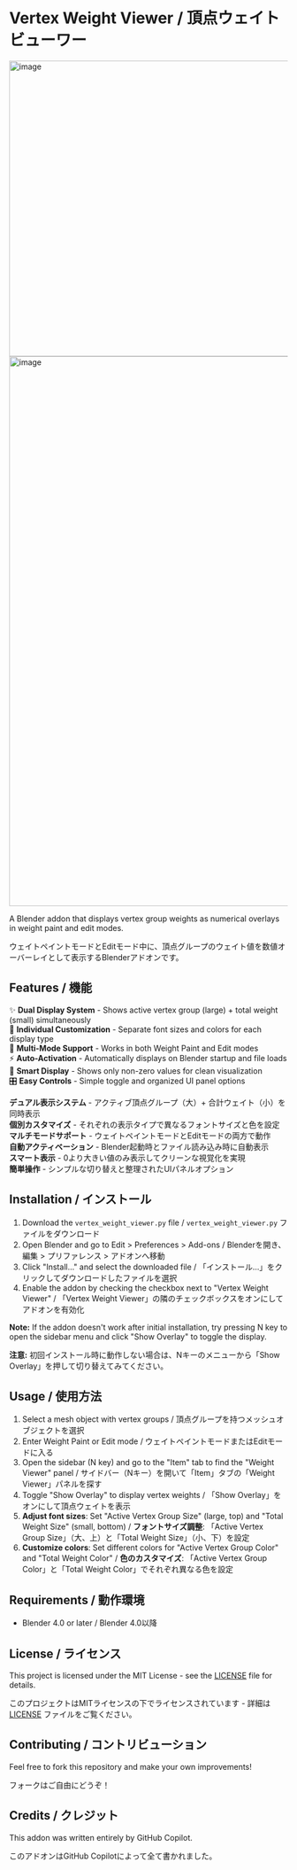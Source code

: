 # Vertex Weight Viewer / 頂点ウェイトビューワー

<img width="795" height="534" alt="image" src="https://github.com/user-attachments/assets/444f6da4-e39b-4b65-bf08-f11a1e847073" />
<img width="1481" height="993" alt="image" src="https://github.com/user-attachments/assets/4cc3563d-85de-45d6-9a4d-c4bbc552b0cd" />

A Blender addon that displays vertex group weights as numerical overlays in weight paint and edit modes.

ウェイトペイントモードとEditモード中に、頂点グループのウェイト値を数値オーバーレイとして表示するBlenderアドオンです。

## Features / 機能

✨ **Dual Display System** - Shows active vertex group (large) + total weight (small) simultaneously  
🎨 **Individual Customization** - Separate font sizes and colors for each display type  
🔄 **Multi-Mode Support** - Works in both Weight Paint and Edit modes  
⚡ **Auto-Activation** - Automatically displays on Blender startup and file loads  
🎯 **Smart Display** - Shows only non-zero values for clean visualization  
🎛️ **Easy Controls** - Simple toggle and organized UI panel options

**デュアル表示システム** - アクティブ頂点グループ（大）+ 合計ウェイト（小）を同時表示  
**個別カスタマイズ** - それぞれの表示タイプで異なるフォントサイズと色を設定  
**マルチモードサポート** - ウェイトペイントモードとEditモードの両方で動作  
**自動アクティベーション** - Blender起動時とファイル読み込み時に自動表示  
**スマート表示** - 0より大きい値のみ表示してクリーンな視覚化を実現  
**簡単操作** - シンプルな切り替えと整理されたUIパネルオプション

## Installation / インストール

1. Download the `vertex_weight_viewer.py` file / `vertex_weight_viewer.py` ファイルをダウンロード
2. Open Blender and go to Edit > Preferences > Add-ons / Blenderを開き、編集 > プリファレンス > アドオンへ移動
3. Click "Install..." and select the downloaded file / 「インストール...」をクリックしてダウンロードしたファイルを選択
4. Enable the addon by checking the checkbox next to "Vertex Weight Viewer" / 「Vertex Weight Viewer」の隣のチェックボックスをオンにしてアドオンを有効化

**Note:** If the addon doesn't work after initial installation, try pressing N key to open the sidebar menu and click "Show Overlay" to toggle the display.

**注意:** 初回インストール時に動作しない場合は、Nキーのメニューから「Show Overlay」を押して切り替えてみてください。

## Usage / 使用方法

1. Select a mesh object with vertex groups / 頂点グループを持つメッシュオブジェクトを選択
2. Enter Weight Paint or Edit mode / ウェイトペイントモードまたはEditモードに入る
3. Open the sidebar (N key) and go to the "Item" tab to find the "Weight Viewer" panel / サイドバー（Nキー）を開いて「Item」タブの「Weight Viewer」パネルを探す
4. Toggle "Show Overlay" to display vertex weights / 「Show Overlay」をオンにして頂点ウェイトを表示
5. **Adjust font sizes**: Set "Active Vertex Group Size" (large, top) and "Total Weight Size" (small, bottom) / **フォントサイズ調整**: 「Active Vertex Group Size」（大、上）と「Total Weight Size」（小、下）を設定
6. **Customize colors**: Set different colors for "Active Vertex Group Color" and "Total Weight Color" / **色のカスタマイズ**: 「Active Vertex Group Color」と「Total Weight Color」でそれぞれ異なる色を設定

## Requirements / 動作環境

- Blender 4.0 or later / Blender 4.0以降

## License / ライセンス

This project is licensed under the MIT License - see the [LICENSE](LICENSE) file for details.

このプロジェクトはMITライセンスの下でライセンスされています - 詳細は [LICENSE](LICENSE) ファイルをご覧ください。

## Contributing / コントリビューション

Feel free to fork this repository and make your own improvements!

フォークはご自由にどうぞ！

## Credits / クレジット

This addon was written entirely by GitHub Copilot.

このアドオンはGitHub Copilotによって全て書かれました。

